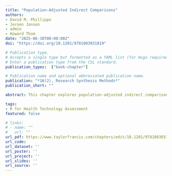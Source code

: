 ```yaml
---
title: "Population-Adjusted Indirect Comparisons"
authors:
- David M. Phillippo
- Jeroen Jansen
- admin
- Howard Thom 
date: "2025-06-30T00:00:00Z"
doi: "https://doi.org/10.1201/9781003031819"

# Publication type.
# Accepts a single type but formatted as a YAML list (for Hugo requirements).
# Enter a publication type from the CSL standard.
publication_types:  ["book-chapter"]

# Publication name and optional abbreviated publication name.
publication: "*16(2), Research Synthesis Methods*"
publication_short: ""

abstract: This chapter explores population-adjusted indirect comparison methods in network meta-analysis, focusing on how to account for effect modifiers when estimating relative treatment effects. It examines various methods, including Matching-Adjusted Indirect Comparison (MAIC), Simulated Treatment Comparison (STC), and multilevel network meta-regression (ML-NMR), comparing their strengths and weaknesses based on data availability (individual participant data (IPD) and aggregate data (AgD)). The chapter highlights the importance of generating estimates relevant to a target population for decision-making and emphasizes ML-NMR's ability to achieve this across various network sizes. Finally, it discusses limitations of existing methods, particularly unanchored analyses, and the ongoing research to improve population adjustment techniques, especially for survival outcomes.

tags:
- R for Health Technology Assessment
featured: false

# links:
# - name: ""
#   url: ""
url_pdf: https://www.taylorfrancis.com/chapters/edit/10.1201/9781003031819-13/population-adjusted-indirect-comparisons-david-phillippo-jeroen-jansen-antonio-remiro-az%C3%B3car-howard-thom?context=ubx&refId=aaa6b6f1-7be5-4250-b7db-fe83f40d7e17
url_code: 
url_dataset: ''
url_poster: ''
url_project: ''
url_slides: ''
url_source: ''
---
```

